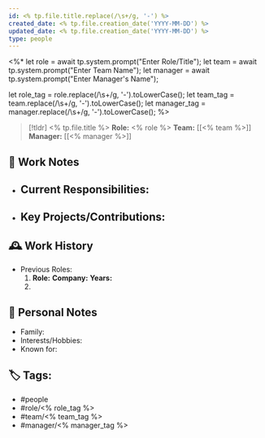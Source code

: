 ```yaml
---
id: <% tp.file.title.replace(/\s+/g, '-') %>
created_date: <% tp.file.creation_date('YYYY-MM-DD') %>
updated_date: <% tp.file.creation_date('YYYY-MM-DD') %>
type: people
---
```

<%*
let role = await tp.system.prompt("Enter Role/Title");
let team = await tp.system.prompt("Enter Team Name");
let manager = await tp.system.prompt("Enter Manager's Name");

let role_tag = role.replace(/\s+/g, '-').toLowerCase();
let team_tag = team.replace(/\s+/g, '-').toLowerCase();
let manager_tag = manager.replace(/\s+/g, '-').toLowerCase();
%>

> [!tldr] <% tp.file.title %>
> **Role:** <% role %>
> **Team:** [[<% team %>]] <!-- Linking to the team page -->
> **Manager:** [[<% manager %>]] <!-- Linking to the manager's page -->

## 📝 Work Notes
- Current Responsibilities:
  - 
- Key Projects/Contributions:
  - 

## 🕰️ Work History
- Previous Roles:
  1. **Role:** 
     **Company:** 
     **Years:** 
  2. 

## 🤝 Personal Notes
- Family: 
- Interests/Hobbies:
- Known for: 

## 🏷️ Tags:
- #people
- #role/<% role_tag %>
- #team/<% team_tag %>
- #manager/<% manager_tag %>